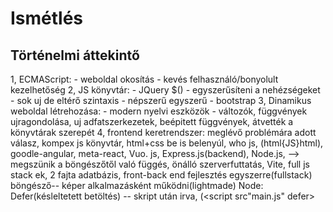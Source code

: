 # Ismétlés

## Történelmi áttekintő

1,  ECMAScript: - weboldal okosítás - kevés felhasználó/bonyolult kezelhetőség
2,  JS könyvtár: - JQuery $() - egyszerűsíteni a nehézségeket - sok uj de eltérő szintaxis - népszerű egyszerű - bootstrap
3,  Dinamikus weboldal létrehozása: - modern nyelvi eszközök - változók, függvények ujragondolása, uj adfatszerkezetek, beépitett függvények, átvették a könyvtárak szerepét
4,  frontend keretrendszer: meglévő problémára adott válasz, kompex js könyvtár, html+css be is belenyúl, who js, (html{JS}html), 
goodle-angular, meta-react,
Vuo. js, Express.js(backend), 
Node.js, --> megszünik a böngészőtől való függés, önálló szerverfuttatás, Vite, full js stack ek, 2 fajta adatbázis, 
front-back end fejlesztés egyszerre(fullstack)
böngésző-- képer alkalmazásként működni(lightmade)
Node: 
Defer(késleltetett betöltés) -- skript után irva, (<script src"main.js" defer><script>)
JS tulajdonságai: - C alapú programozási nyelv/script nyelv
                  - gyengén típusos
                  - értelmezett programozási nyelv -- böngésző értelmezi, 
                  - js opcionális eleme: ;(pontosvessző)

    Változók/típusok: 1, var: deffiniálás nélkül használható
                      2, let: általános változó
                      3, cons: állandó, érték nem változik
    Típusok: - számtípus: number --> egész és valósszámokat is tárol, 53 bit-en, NAN --> nem tárol, 
             - bigint: csak egész számok tárolása 64 biten, csak bigintel hajt végre jelölése: nagy N a szám után (102N)
             - strint: szöveget tárol, összevonja a szövegeket, indexelhető!-->karaktert kapsz vissza, jelölés: "" és ''
             templateliteral: \\, egyértelmű/hybrid, {{}}
             - boolean: hagyományos logikai változó, true/false értékek 
             - undifiend: (értékadás --> =), 
             - null: változó hivatkozik valamire de az megszűnt
             - symbol: speciális string, minden példány teljesen egyedi, kulcsnak jo, 

    Vezérlési szerkezetek: - ciklus: ismétlődés 
                                - while: addig fut ameddig a feltétel igaz, várható lefutás azáma--> 0, 
                                - do while: egyszer mindenképpen lefut, 
                                - for: ciklusváltozó--> logikai feltétel--> lépésszám; 0-szor biztosan lefut            
                                - for...in: visszaadja egy gyűjtemény összes indexét, 
                                - for...of: visszaadja az elemek összes elemét, 
                           - elágazás: kiválasztás, szelekció, 
                                - if: elágazásban elfogadott feltétel teljesül
                                - if else: több lehetőség
                                - else: többirányú 
                                - else if: végtelen, 
                                - swich case: 
    Logikai operátorok: - és/vagy: &&, ||
                        - true/false: 
                        - összeadás/kivonás:  
                        - szorzás/osztás: 
                        - == értékben egyenlő
                        - === értékben és típusban is egyenlő
                        - kisebb vagy egyenlő >=
                        - nagyobb vagy egyenlő <=
                        - kisebb >
                        - nagyobb <
                               
| AND | 0 | 1 |
|----|----|----|
|  0 |  0 |  0 |
|  1 |  0 | 1  |
 
| OR | 0 | 1 |
|----|----|----|
|  0 |  0 |  1 |
|  1 |  1 |  1 |


    Arraí: Tömb, - indexelhető 
                 - értékeket/adatokat tárol rendezetten
                 - több tiposú elemet is tárolhatunk benne
                 - const kulcsszóval deklarálunk
                 - tömböt tudunk tömben tárolni
                 - végtelen, mérete dinamikusan változtatható
                 - többfajta metódusa van: 
                 - nem homogén
                 - literal []
                 - Array an array eldönti hogy ténylegesen egy array(adatszerkezet-e)
                                    Array lenght() --> visszaadja a tömb hosszát
                                    Array toString() --> vesszővel elválasztva adja vissza az elemeket
                                    Array at() 
                                    Array join() --> beveszi az elemeket a tömbbe
                                    Array pop() --> eltávolítja az utolsó elemet a tömbből
                                    Array push() --> új elemet ad hozzá a tömbböz, a végére teszi, növeli a tömb méretét
                                    Array shift()
                                    Array unshift()
                                    Array delete()
                                    Array concat()
                                    Array copyWithin()
                                    Array flat()
                                    Array slice()
                                    Array splice()
                                    Array toSpliced()


SET, MAP, mi a külömbség const, literal, 




                 
